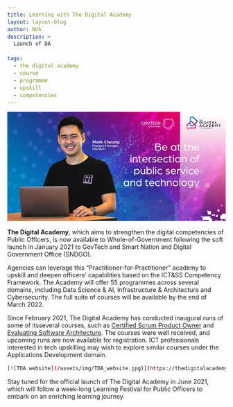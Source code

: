 ```yaml
---
title: Learning with The Digital Academy
layout: layout-blog
author: NUS
description: >
  Launch of DA
  
tags:
  - the digital academy
  - course
  - programme
  - upskill
  - competencies
---
```


[![TDA banner](/assets/img/TDA.jpg)](https://thedigitalacademy.tech.gov.sg)

**The Digital Academy**, which aims to strengthen the digital competencies of Public Officers, is now available to Whole-of-Government following the soft launch in January 2021 to GovTech and Smart Nation and Digital Government Office (SNDGO).

Agencies can leverage this “Practitioner-for-Practitioner” academy to upskill and deepen officers’ capabilities based on the ICT&SS Competency Framework. The Academy will offer 55 programmes across several domains, including Data Science & AI, Infrastructure & Architecture and Cybersecurity. The full suite of courses will be available by the end of March 2022. 

Since February 2021, The Digital Academy has conducted inaugural runs of some of itsseveral courses, such as [Certified Scrum Product Owner](https://thedigitalacademy.tech.gov.sg/course/detail/TDA-certified-scrum-product-owner) and [Evaluating Software Architecture](https://thedigitalacademy.tech.gov.sg/course/detail/evaluating-software--architecture). The courses were well received, and upcoming runs are now available for registration. ICT professionals interested in tech upskilling may wish to explore similar courses under the Applications Development domain.

```sh
[![TDA website](/assets/img/TDA_website.jpg)](https://thedigitalacademy.tech.gov.sg)
```

Stay tuned for the official launch of The Digital Academy in June 2021, which will follow a week-long Learning Festival for Public Officers to embark on an enriching learning journey.

